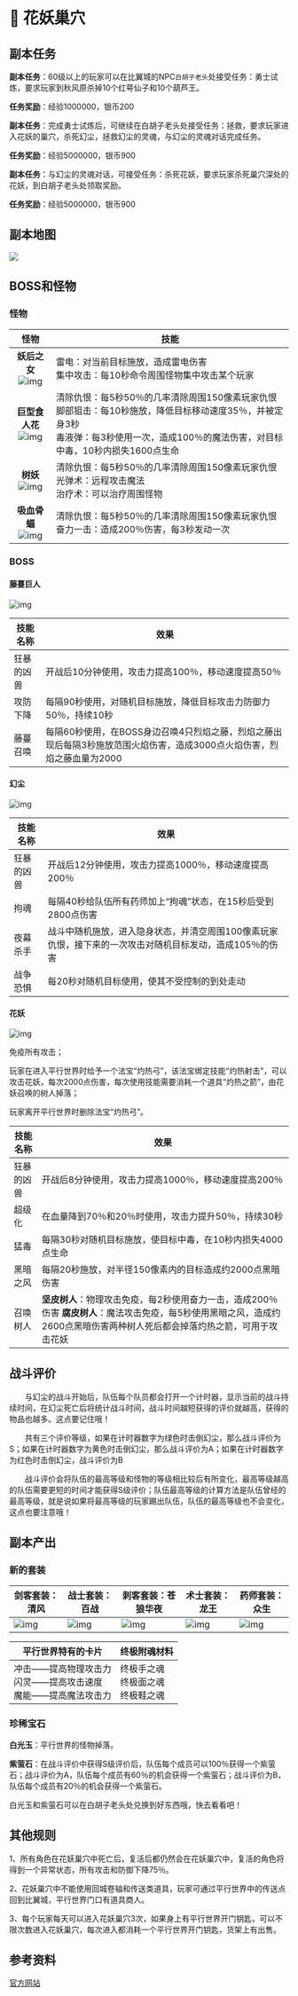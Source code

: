 # 🌼 花妖巢穴

## 副本任务

**副本任务**：60级以上的玩家可以在比翼城的NPC`白胡子老头`处接受任务：勇士试炼，要求玩家到秋风原杀掉10个红萼仙子和10个葫芦王。

**任务奖励**：经验1000000，银币200

**副本任务**：完成勇士试炼后，可继续在白胡子老头处接受任务：拯救，要求玩家进入花妖的巢穴，杀死幻尘，拯救幻尘的灵魂，与幻尘的灵魂对话完成任务。

**任务奖励**：经验5000000，银币900

**副本任务**：与幻尘的灵魂对话，可接受任务：杀死花妖，要求玩家杀死巢穴深处的花妖，到白胡子老头处领取奖励。

**任务奖励**：经验5000000，银币900

## 副本地图

![](/static/images/fuben/hycx/map.jpg)

## BOSS和怪物

### 怪物

|                             怪物                             | 技能                                                         |
| :----------------------------------------------------------: | ------------------------------------------------------------ |
| **妖后之女**<br/>![img](/static/images/fuben/hycx/pic_9.jpg) | 雷电：对当前目标施放，造成雷电伤害<br/>集中攻击：每10秒命令周围怪物集中攻击某个玩家 |
| **巨型食人花**<br/>![img](/static/images/fuben/hycx/pic_10.jpg) | 清除仇恨：每5秒50％的几率清除周围150像素玩家仇恨<br/>脚部狙击：每10秒施放，降低目标移动速度35％，并被定身3秒<br/>毒液弹：每3秒使用一次，造成100％的魔法伤害，对目标中毒，10秒内损失1600点生命 |
|  **树妖**<br/>![img](/static/images/fuben/hycx/pic_12.jpg)   | 清除仇恨：每5秒50％的几率清除周围150像素玩家仇恨<br/>光弹术：远程攻击魔法<br/>治疗术：可以治疗周围怪物 |
| **吸血骨蝠**<br/>![img](/static/images/fuben/hycx/pic_11.jpg) | 清除仇恨：每5秒50％的几率清除周围150像素玩家仇恨<br/>奋力一击：造成200％伤害，每3秒发动一次 |

### BOSS

#### 藤蔓巨人

![img](/static/images/fuben/hycx/pic_8.jpg)

| **技能名称** | **效果**                                                     |
| ------------ | ------------------------------------------------------------ |
| 狂暴的凶兽   | 开战后10分钟使用，攻击力提高100％，移动速度提高50％          |
| 攻防下降     | 每隔90秒使用，对随机目标施放，降低目标攻击力防御力50％，持续10秒 |
| 藤蔓召唤     | 每隔60秒使用，在BOSS身边召唤4只烈焰之藤，烈焰之藤出现后每隔3秒施放范围火焰伤害，造成3000点火焰伤害，烈焰之藤血量为2000 |

#### 幻尘

![img](/static/images/fuben/hycx/pic_1.jpg)

| **技能名称** | **效果**                                                     |
| ------------ | ------------------------------------------------------------ |
| 狂暴的凶兽   | 开战后12分钟使用，攻击力提高1000％，移动速度提高200％        |
| 拘魂         | 每隔40秒给队伍所有药师加上“拘魂”状态，在15秒后受到2800点伤害 |
| 夜幕杀手     | 战斗中随机施放，进入隐身状态，并清空周围100像素玩家仇恨，接下来的一次攻击对随机目标发动，造成105％的伤害 |
| 战争恐惧     | 每20秒对随机目标使用，使其不受控制的到处走动                 |

#### 花妖

![img](/static/images/fuben/hycx/pic_2.jpg)

免疫所有攻击；

玩家在进入平行世界时给予一个法宝“灼热弓”，该法宝绑定技能“灼热射击”，可以攻击花妖，每次2000点伤害，每次使用技能需要消耗一个道具“灼热之箭”，由花妖召唤的树人掉落；

玩家离开平行世界时删除法宝“灼热弓”。

| **技能名称** | **效果**                                                     |
| ------------ | ------------------------------------------------------------ |
| 狂暴的凶兽   | 开战后8分钟使用，攻击力提高1000％，移动速度提高200％         |
| 超级化       | 在血量降到70％和20％时使用，攻击力提升50％，持续30秒         |
| 猛毒         | 每隔30秒对随机目标施放，使目标中毒，在10秒内损失4000点生命   |
| 黑暗之风     | 每隔20秒施放，对半径150像素内的目标造成约2000点黑暗伤害      |
| 召唤树人     | **坚皮树人**：物理攻击免疫，每2秒使用奋力一击，造成200％伤害 **腐皮树人**：魔法攻击免疫，每5秒使用黑暗之风，造成约2600点黑暗伤害两种树人死后都会掉落灼热之箭，可用于攻击花妖 |

## 战斗评价

　　与幻尘的战斗开始后，队伍每个队员都会打开一个计时器，显示当前的战斗持续时间，在幻尘死亡后将统计战斗时间，战斗时间越短获得的评价就越高，获得的物品也越多。这点要记住哦！

　　共有三个评价等级，如果在计时器数字为绿色时击倒幻尘，那么战斗评价为S；如果在计时器数字为黄色时击倒幻尘，那么战斗评价为A；如果在计时器数字为红色时击倒幻尘，战斗评价为B

　　战斗评价会将队伍的最高等级和怪物的等级相比较后有所变化，最高等级越高的队伍需要更短的时间才能获得S级评价；队伍最高等级的计算方法是队伍曾经的最高等级，就是说如果将最高等级的玩家踢出队伍，队伍的最高等级也不会变化，这点也要注意哦！

## 副本产出

### 新的套装

| 剑客套装：清风                              | 战士套装：百战                              | 刺客套装：苍狼华夜                          | 术士套装：龙王                              | 药师套装：众生                              |
| ------------------------------------------- | ------------------------------------------- | ------------------------------------------- | ------------------------------------------- | ------------------------------------------- |
| ![img](/static/images/fuben/hycx/pic_3.jpg) | ![img](/static/images/fuben/hycx/pic_4.jpg) | ![img](/static/images/fuben/hycx/pic_5.jpg) | ![img](/static/images/fuben/hycx/pic_6.jpg) | ![img](/static/images/fuben/hycx/pic_7.jpg) |

| **平行世界特有的卡片**                                       | **终极附魂材料**                         |
| ------------------------------------------------------------ | ---------------------------------------- |
| 冲击――提高物理攻击力<br/>闪灵――提高攻击速度<br/>魔能――提高魔法攻击力 | 终极手之魂<br/>终极面之魂<br/>终极鞋之魂 |

### 珍稀宝石

**白光玉**：平行世界的怪物掉落。

**紫萤石**：在战斗评价中获得S级评价后，队伍每个成员可以100％获得一个紫萤石；战斗评价为A，队伍每个成员有60％的机会获得一个紫萤石；战斗评价为B，队伍每个成员有20％的机会获得一个紫萤石。

白光玉和紫萤石可以在白胡子老头处兑换到好东西哦，快去看看吧！

## 其他规则

1、所有角色在花妖巢穴中死亡后，复活后都仍然会在花妖巢穴中，复活的角色将得到一个异常状态，所有攻击和防御下降75％。

2、花妖巢穴中不能使用回城卷轴和传送类道具，玩家可通过平行世界中的传送点回到比翼城，平行世界门口有道具商人。

3、每个玩家每天可以进入花妖巢穴3次，如果身上有平行世界开门钥匙，可以不限次数进入花妖巢穴，每次进入都消耗一个平行世界开门钥匙，货架上有出售。

## 参考资料

[官方网站](http://ffo.qq.com/act/a20091118hy/)